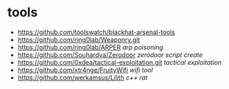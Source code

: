 # tools

* https://github.com/toolswatch/blackhat-arsenal-tools
* https://github.com/ring0lab/Weaponry.git
* https://github.com/ring0lab/ARPER _arp poisoning_
* https://github.com/Souhardya/Zerodoor _zerodoor script create_
* https://github.com/0xdea/tactical-exploitation.git _tactical exploitation_
* https://github.com/xtr4nge/FruityWifi _wifi tool_
* https://github.com/werkamsus/Lilith _c++ rat_

